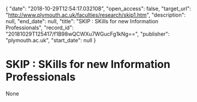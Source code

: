 {
  "date": "2018-10-29T12:54:17.032108", 
  "open_access": false, 
  "target_url": "http://www.plymouth.ac.uk/faculties/research/skip1.htm", 
  "description": null, 
  "end_date": null, 
  "title": "SKIP : SKills for new Information Professionals", 
  "record_id": "20181029T125417/f1B98wQCWXu7WGucFg1kNg==", 
  "publisher": "plymouth.ac.uk", 
  "start_date": null
}

# SKIP : SKills for new Information Professionals

None